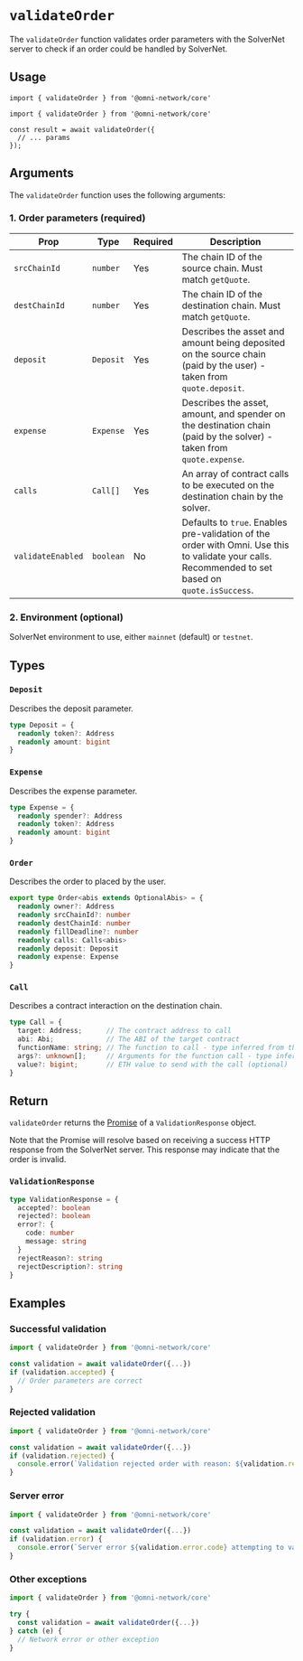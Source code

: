 # `validateOrder`

The `validateOrder` function validates order parameters with the SolverNet server to check if an order could be handled by SolverNet.

## Usage

`import { validateOrder } from '@omni-network/core'`

```tsx
import { validateOrder } from '@omni-network/core'

const result = await validateOrder({
  // ... params
});
```

## Arguments

The `validateOrder` function uses the following arguments:

### 1. Order parameters (required)

| Prop                | Type                                 | Required | Description                                                                                                                         |
| ------------------- | ------------------------------------ | -------- | ----------------------------------------------------------------------------------------------------------------------------------- |
| `srcChainId`        | `number`                             | Yes      | The chain ID of the source chain. Must match `getQuote`.                                                                          |
| `destChainId`       | `number`                             | Yes      | The chain ID of the destination chain. Must match `getQuote`.                                                                     |
| `deposit`           | `Deposit`                         | Yes      | Describes the asset and amount being deposited on the source chain (paid by the user) - taken from `quote.deposit`. |
| `expense`           | `Expense`  | Yes      | Describes the asset, amount, and spender on the destination chain (paid by the solver) - taken from `quote.expense`.            |
| `calls`             | `Call[]`                             | Yes      | An array of contract calls to be executed on the destination chain by the solver.                                                     |
| `validateEnabled`   | `boolean`                            | No       | Defaults to `true`. Enables pre-validation of the order with Omni. Use this to validate your calls. Recommended to set based on `quote.isSuccess`.

### 2. Environment (optional)

SolverNet environment to use, either `mainnet` (default) or `testnet`.

## Types

### `Deposit`

Describes the deposit parameter.

```typescript
type Deposit = {
  readonly token?: Address
  readonly amount: bigint
}
```

### `Expense`

Describes the expense parameter.

```typescript
type Expense = {
  readonly spender?: Address
  readonly token?: Address
  readonly amount: bigint
}
```

### `Order`

Describes the order to placed by the user.

```typescript
export type Order<abis extends OptionalAbis> = {
  readonly owner?: Address
  readonly srcChainId?: number
  readonly destChainId: number
  readonly fillDeadline?: number
  readonly calls: Calls<abis>
  readonly deposit: Deposit
  readonly expense: Expense
}
```

### `Call`

Describes a contract interaction on the destination chain.

```typescript
type Call = {
  target: Address;      // The contract address to call
  abi: Abi;             // The ABI of the target contract
  functionName: string; // The function to call - type inferred from the abi
  args?: unknown[];     // Arguments for the function call - type inferred from the abi
  value?: bigint;       // ETH value to send with the call (optional)
}
```

## Return

`validateOrder` returns the [Promise](https://developer.mozilla.org/en-US/docs/Web/JavaScript/Reference/Global_Objects/Promise) of a `ValidationResponse` object.

Note that the Promise will resolve based on receiving a success HTTP response from the SolverNet server. This response may indicate that the order is invalid.

### `ValidationResponse`

```typescript
type ValidationResponse = {
  accepted?: boolean
  rejected?: boolean
  error?: {
    code: number
    message: string
  }
  rejectReason?: string
  rejectDescription?: string
}
```

## Examples

### Successful validation

```ts
import { validateOrder } from '@omni-network/core'

const validation = await validateOrder({...})
if (validation.accepted) {
  // Order parameters are correct
}
```

### Rejected validation

```ts
import { validateOrder } from '@omni-network/core'

const validation = await validateOrder({...})
if (validation.rejected) {
  console.error(`Validation rejected order with reason: ${validation.rejectReason} - ${validation.rejectDescription}`)
}
```

### Server error

```ts
import { validateOrder } from '@omni-network/core'

const validation = await validateOrder({...})
if (validation.error) {
  console.error(`Server error ${validation.error.code} attempting to validate order: ${validation.error.message}`)
}
```

### Other exceptions

```ts
import { validateOrder } from '@omni-network/core'

try {
  const validation = await validateOrder({...})
} catch (e) {
  // Network error or other exception
}
```
